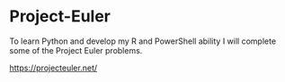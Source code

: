# Project-Euler

To learn Python and develop my R and PowerShell ability I will complete some of the Project Euler problems.

https://projecteuler.net/
